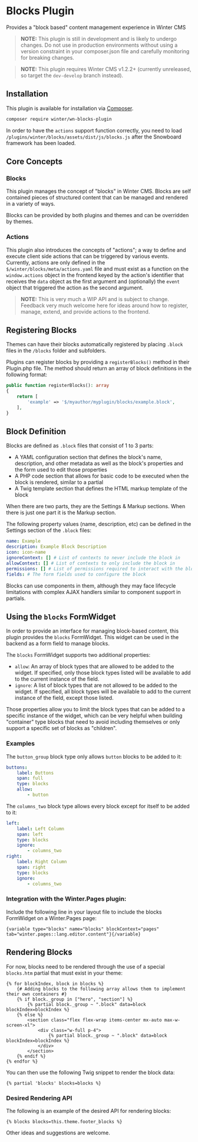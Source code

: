 # Blocks Plugin

Provides a "block based" content management experience in Winter CMS

>**NOTE:** This plugin is still in development and is likely to undergo changes. Do not use in production environments without using a version constraint in your composer.json file and carefully monitoring for breaking changes.

>**NOTE:** This plugin requires Winter CMS v1.2.2+ (currently unreleased, so target the `dev-develop` branch instead).

## Installation

This plugin is available for installation via [Composer](http://getcomposer.org/).

```bash
composer require winter/wn-blocks-plugin
```

In order to have the `actions` support function correctly, you need to load `/plugins/winter/blocks/assets/dist/js/blocks.js` after the Snowboard framework has been loaded.

## Core Concepts

### Blocks

This plugin manages the concept of "blocks" in Winter CMS. Blocks are self contained pieces of structured content that can be managed and rendered in a variety of ways.

Blocks can be provided by both plugins and themes and can be overridden by themes.

### Actions

This plugin also introduces the concepts of "actions"; a way to define and execute client side actions that can be triggered by various events. Currently, actions are only defined in the `$/winter/blocks/meta/actions.yaml` file and must exist as a function on the `window.actions` object in the frontend keyed by the action's identifier that receives the `data` object as the first argument and (optionally) the `event` object that triggered the action as the second argument.

>**NOTE:** This is very much a WIP API and is subject to change. Feedback very much welcome here for ideas around how to register, manage, extend, and provide actions to the frontend.

## Registering Blocks

Themes can have their blocks automatically registered by placing `.block` files in the `/blocks` folder and subfolders.

Plugins can register blocks by providing a `registerBlocks()` method in their Plugin.php
file. The method should return an array of block definitions in the following format:

```php
public function registerBlocks(): array
{
    return [
        'example' => '$/myauthor/myplugin/blocks/example.block',
    ],
}
```

<!--
    @TODO: For future implementation, consider performance hit of scanning directory

    Plugins can also have their content blocks be automatically registered by placing `.block` files in the `/blocks` folder and subfolders of the plugin.
-->



## Block Definition

Blocks are defined as `.block` files that consist of 1 to 3 parts:
- A YAML configuration section that defines the block's name, description, and other metadata
as well as the block's properties and the form used to edit those properties
- A PHP code section that allows for basic code to be executed when the block is rendered,
similar to a partial
- A Twig template section that defines the HTML markup template of the block

When there are two parts, they are the Settings & Markup sections. When there is just one part
it is the Markup section.

The following property values (name, description, etc) can be defined in the Settings section
of the `.block` files:

```yaml
name: Example
description: Example Block Description
icon: icon-name
ignoreContext: [] # List of contexts to never include the block in
allowContext: [] # List of contexts to only include the block in
permissions: [] # List of permissions required to interact with the block
fields: # The form fields used to configure the block
```

Blocks can use components in them, although they may face lifecycle limitations with complex
AJAX handlers similar to component support in partials.



## Using the `blocks` FormWidget

In order to provide an interface for managing block-based content, this plugin provides the `blocks` FormWidget. This widget can be used in the backend as a form field to manage blocks.

The `blocks` FormWidget supports two additional properties:

- `allow`: An array of block types that are allowed to be added to the widget. If specified, only those block types listed will be available to add to the current instance of the field.
- `ignore`: A list of block types that are not allowed to be added to the widget. If specified, all block types will be available to add to the current instance of the field, except those listed.

Those properties allow you to limit the block types that can be added to a specific instance of the widget, which can be very helpful when building "container" type blocks that need to avoid including themselves or only support a specific set of blocks as "children".

### Examples

The `button_group` block type only allows `button` blocks to be added to it:

```yaml
buttons:
    label: Buttons
    span: full
    type: blocks
    allow:
        - button
```

The `columns_two` block type allows every block except for itself to be added to it:

```yaml
left:
    label: Left Column
    span: left
    type: blocks
    ignore:
        - columns_two
right:
    label: Right Column
    span: right
    type: blocks
    ignore:
        - columns_two
```

### Integration with the Winter.Pages plugin:

Include the following line in your layout file to include the blocks FormWidget on a Winter.Pages page:

```twig
{variable type="blocks" name="blocks" blockContext="pages" tab="winter.pages::lang.editor.content"}{/variable}
```


## Rendering Blocks

For now, blocks need to be rendered through the use of a special `blocks.htm` partial that must exist in your theme:

```twig
{% for blockIndex, block in blocks %}
    {# Adding blocks to the following array allows them to implement their own containers #}
    {% if block._group in ["hero", "section"] %}
        {% partial block._group ~ ".block" data=block blockIndex=blockIndex %}
    {% else %}
        <section class="flex flex-wrap items-center mx-auto max-w-screen-xl">
            <div class="w-full p-4">
                {% partial block._group ~ ".block" data=block blockIndex=blockIndex %}
            </div>
        </section>
    {% endif %}
{% endfor %}
```

 You can then use the following Twig snippet to render the block data:

```twig
{% partial 'blocks' blocks=blocks %}
```

### Desired Rendering API

The following is an example of the desired API for rendering blocks:

```twig
{% blocks blocks=this.theme.footer_blocks %}
```

Other ideas and suggestions are welcome.
